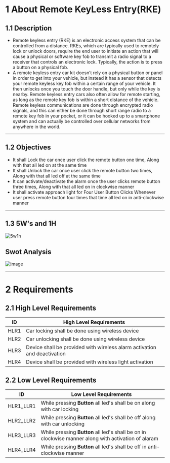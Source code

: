 # 1 About Remote KeyLess Entry(RKE)

## 1.1 Description
* Remote keyless entry (RKE) is an electronic access system that can be controlled from a distance. RKEs, which are typically used to remotely lock or unlock doors, require the end user to initiate an action that will cause a physical or software key fob to transmit a radio signal to a receiver that controls an electronic lock. Typically, the action is to press a button on a physical fob.
* A remote keyless entry car kit doesn’t rely on a physical button or panel in order to get into your vehicle, but instead it has a sensor that detects your remote keyless key fob within a certain range of your vehicle. It then unlocks once you touch the door handle, but only while the key is nearby. Remote keyless entry cars also often allow for remote starting, as long as the remote key fob is within a short distance of the vehicle. Remote keyless communications are done through encrypted radio signals, and this can either be done through short range radio to a remote key fob in your pocket, or it can be hooked up to a smartphone system and can actually be controlled over cellular networks from anywhere in the world.


---
## 1.2 Objectives
* It shall Lock the car once user click the remote button one time, Along with that all led on at the same time
* It shall Unlock the car once user click the remote button two times, Along with that all led off at the same time
* It can activate/deactivate the alarm once the user clicks remote button three times, Along with that all led on in clockwise manner
* It shall activate approach light for Four User Button Clicks Whenever user press remote button four times that time all led on in anti-clockwise manner
---

 ## 1.3 5W's and 1H
![5w1h](https://user-images.githubusercontent.com/46900710/157737280-2c2ee9a5-a800-40fc-b3e6-fa47862f5b7b.JPG)

## Swot Analysis
![image](https://user-images.githubusercontent.com/46954351/157859918-b541e40f-b350-4776-9f7b-7c13800b71da.png)



---
# 2 Requirements
## 2.1 High Level Requirements
| ID | High Level Requirements |
| -------- | -------------- |
| HLR1 | Car locking shall be done using wireless device | 
| HLR2 | Car unlocking shall be done using wireless device |
| HLR3 | Device shall be provided with wireless alarm activation and deactivation |
| HLR4 | Device shall be provided with wireless light activation |

## 2.2 Low Level Requirements

| ID | Low Level Requirements |
| -------- | -------------- |
| HLR1_LLR1 | While pressing __Button__ all led's shall be on along with car locking | 
| HLR2_LLR2 | While pressing __Button__ all led's shall be off along with car unlocking |
| HLR3_LLR3 | While pressing __Button__ all led's shall be on in clockwise manner along with activation of alaram |
| HLR4_LLR4| While pressing __Button__ all led's shall be off in anti-clockwise manner |
